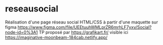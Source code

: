 # reseausocial
Réalisation d'une page réseau social HTML/CSS à partir d'une maquette sur figma https://www.figma.com/file/UEEtuuhWMLprZR6mrhLF7yxv/Social?node-id=0%3A1
TP proposé par https://grafikart.fr/
visible ici https://imaginative-moonbeam-184cab.netlify.app/
